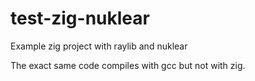 # test-zig-nuklear
Example zig project with raylib and nuklear

The exact same code compiles with gcc but not with zig.
